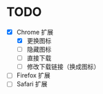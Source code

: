 # TODO

+ [x] Chrome 扩展
  + [x] 更换图标
  + [ ] 隐藏图标
  + [ ] 直接下载
  + [ ] 修改下载链接（换成图标）
+ [ ] Firefox 扩展
+ [ ] Safari 扩展
